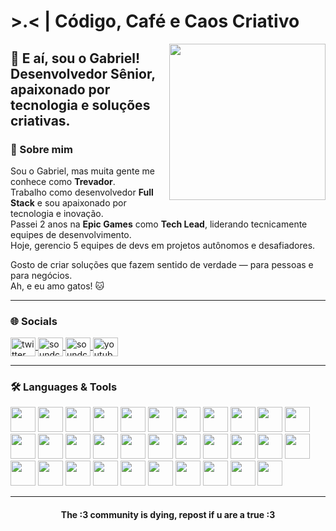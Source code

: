 <h1 align="start"> >.<  | Código, Café e Caos Criativo </h1>

<img align='right' src="https://media.tenor.com/gSmJEv_z2O4AAAAd/snine-snine19.gif" width="250"/>

<h2>👋 E aí, sou o Gabriel! Desenvolvedor Sênior, apaixonado por tecnologia e soluções criativas.</h2>


### 🧠 Sobre mim

Sou o Gabriel, mas muita gente me conhece como <strong>Trevador</strong>.  
Trabalho como desenvolvedor <strong>Full Stack</strong> e sou apaixonado por tecnologia e inovação.  
Passei 2 anos na <strong>Epic Games</strong> como <strong>Tech Lead</strong>, liderando tecnicamente equipes de desenvolvimento.  
Hoje, gerencio 5 equipes de devs em projetos autônomos e desafiadores.  

Gosto de criar soluções que fazem sentido de verdade — para pessoas e para negócios.  
Ah, e eu amo gatos! 🐱

---

### 🌐 Socials

<p align="left">
  <a href="https://twitter.com/coffofin" target="blank">
    <img align="center" src="https://raw.githubusercontent.com/rahuldkjain/github-profile-readme-generator/master/src/images/icons/Social/twitter.svg" alt="twitter" height="30" width="40" />
  </a>
  <a href="https://soundcloud.com/coffofin" target="blank">
    <img align="center" src="https://github.com/rahuldkjain/github-profile-readme-generator/blob/master/src/images/icons/Social/soundcloud.svg" alt="soundcloud" height="30" width="40" />
  </a>
  <a href="https://discord.com/coffofin" target="blank">
    <img align="center" src="https://github.com/rahuldkjain/github-profile-readme-generator/blob/master/src/images/icons/Social/discord.svg" alt="soundcloud" height="30" width="40" />
  </a>
  <a href="https://www.youtube.com/@coffofin" target="blank">
    <img align="center" src="https://github.com/rahuldkjain/github-profile-readme-generator/blob/master/src/images/icons/Social/youtube.svg" alt="youtube" height="30" width="40" />
  </a>
</p>

---

### 🛠️ Languages & Tools

<div align="left">
  <img src="https://cdn.jsdelivr.net/gh/devicons/devicon/icons/react/react-original.svg" height="40" />
  <img src="https://cdn.jsdelivr.net/gh/devicons/devicon/icons/javascript/javascript-original.svg" height="40" />
  <img src="https://cdn.jsdelivr.net/gh/devicons/devicon/icons/typescript/typescript-original.svg" height="40" />
  <img src="https://cdn.jsdelivr.net/gh/devicons/devicon/icons/java/java-original.svg" height="40" />
  <img src="https://cdn.jsdelivr.net/gh/devicons/devicon/icons/python/python-original.svg" height="40" />
  <img src="https://cdn.jsdelivr.net/gh/devicons/devicon/icons/go/go-original.svg" height="40" />
  <img src="https://cdn.jsdelivr.net/gh/devicons/devicon/icons/php/php-original.svg" height="40" />
  <img src="https://cdn.jsdelivr.net/gh/devicons/devicon/icons/c/c-original.svg" height="40" />
  <img src="https://cdn.jsdelivr.net/gh/devicons/devicon/icons/cplusplus/cplusplus-original.svg" height="40" />
  <img src="https://cdn.jsdelivr.net/gh/devicons/devicon/icons/lua/lua-original.svg" height="40" />
  <img src="https://cdn.jsdelivr.net/gh/devicons/devicon/icons/html5/html5-original.svg" height="40" />
  <img src="https://cdn.jsdelivr.net/gh/devicons/devicon/icons/css3/css3-original.svg" height="40" />
  <img src="https://cdn.jsdelivr.net/gh/devicons/devicon/icons/bootstrap/bootstrap-plain-wordmark.svg" height="40" />
  <img src="https://cdn.jsdelivr.net/gh/devicons/devicon/icons/jquery/jquery-original.svg" height="40" />
  <img src="https://cdn.jsdelivr.net/gh/devicons/devicon/icons/ionic/ionic-original.svg" height="40" />
  <img src="https://cdn.jsdelivr.net/gh/devicons/devicon/icons/sqlite/sqlite-original.svg" height="40" />
  <img src="https://cdn.jsdelivr.net/gh/devicons/devicon/icons/mysql/mysql-original.svg" height="40" />
  <img src="https://cdn.jsdelivr.net/gh/devicons/devicon/icons/mariadb/mariadb-original.svg" height="40" />
  <img src="https://cdn.jsdelivr.net/gh/devicons/devicon/icons/postgresql/postgresql-original.svg" height="40" />
  <img src="https://cdn.jsdelivr.net/gh/devicons/devicon/icons/firebase/firebase-plain.svg" height="40" />
  <img src="https://cdn.jsdelivr.net/gh/devicons/devicon/icons/docker/docker-original.svg" height="40" />
  <img src="https://cdn.jsdelivr.net/gh/devicons/devicon/icons/digitalocean/digitalocean-original.svg" height="40" />
  <img src="https://cdn.jsdelivr.net/gh/devicons/devicon/icons/azure/azure-original.svg" height="40" />
  <img src="https://cdn.simpleicons.org/amazonwebservices/FF9900" height="40" />
  <img src="https://cdn.jsdelivr.net/gh/devicons/devicon/icons/git/git-original.svg" height="40" />
  <img src="https://cdn.jsdelivr.net/gh/devicons/devicon/icons/gitlab/gitlab-original.svg" height="40" />
  <img src="https://cdn.jsdelivr.net/gh/devicons/devicon/icons/androidstudio/androidstudio-original.svg" height="40" />
  <img src="https://cdn.jsdelivr.net/gh/devicons/devicon/icons/krakenjs/krakenjs-original.svg" height="40" />
  <img src="https://cdn.jsdelivr.net/gh/devicons/devicon/icons/yarn/yarn-original.svg" height="40" />
  <img src="https://cdn.jsdelivr.net/gh/devicons/devicon/icons/dot-net/dot-net-original.svg" height="40" />
  <img src="https://cdn.jsdelivr.net/gh/devicons/devicon/icons/ceylon/ceylon-original.svg" height="40" />
  <img src="https://cdn.jsdelivr.net/gh/devicons/devicon/icons/behance/behance-original.svg" height="40" />
</div>

---

<h4 align="center">The :3 community is dying, repost if u are a true :3</h4>
